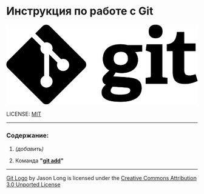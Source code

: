 # Инструкция по работе с Git

![Изображение не загружено](./assets/Git-Logo-Black.png)

LICENSE: [MIT](./license.md)

---

### Содержание:

1. *(добавить)*

2. Команда **"[git add](./add.md)"**

---

[Git Logo](https://git-scm.com/downloads/logos) by Jason Long is licensed under the [Creative Commons Attribution 3.0 Unported License](https://creativecommons.org/licenses/by/3.0/)
